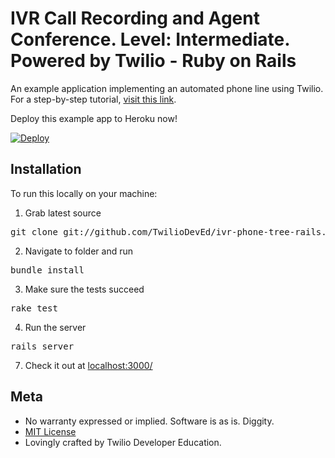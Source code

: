 # IVR Call Recording and Agent Conference. Level: Intermediate. Powered by Twilio - Ruby on Rails

An example application implementing an automated phone line using Twilio.  For a
step-by-step tutorial, [visit this link](https://twilio.com/docs/howto/).

Deploy this example app to Heroku now!

[![Deploy](https://www.herokucdn.com/deploy/button.png)](https://heroku.com/deploy?template=https://github.com/TwilioDevEd/ivr-phone-tree-rails)

## Installation

To run this locally on your machine:

1) Grab latest source
<pre>
git clone git://github.com/TwilioDevEd/ivr-phone-tree-rails.git 
</pre>

2) Navigate to folder and run
<pre>
bundle install
</pre>

3) Make sure the tests succeed
<pre>
rake test
</pre>

4) Run the server
<pre>
rails server
</pre>

7) Check it out at [localhost:3000/](http://localhost:3000/)

## Meta 

* No warranty expressed or implied.  Software is as is. Diggity.
* [MIT License](http://www.opensource.org/licenses/mit-license.html)
* Lovingly crafted by Twilio Developer Education.
